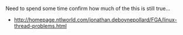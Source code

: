 
Need to spend some time confirm how much of the this is still true...
* http://homepage.ntlworld.com/jonathan.deboynepollard/FGA/linux-thread-problems.html
